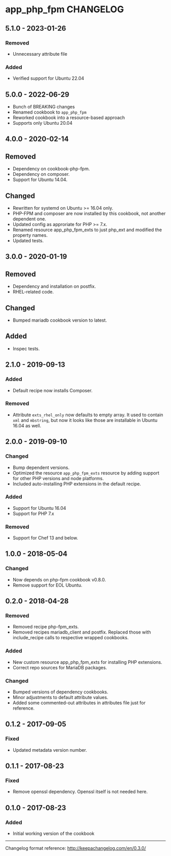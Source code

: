 # app_php_fpm CHANGELOG

## 5.1.0 - 2023-01-26
### Removed
- Unnecessary attribute file

### Added
- Verified support for Ubuntu 22.04

## 5.0.0 - 2022-06-29
- Bunch of BREAKING changes
- Renamed cookbook to `app_php_fpm`
- Reworked cookbook into a resource-based approach
- Supports only Ubuntu 20.04

## 4.0.0 - 2020-02-14
## Removed
- Dependency on cookbook-php-fpm.
- Dependency on composer.
- Support for Ubuntu 14.04.

## Changed
- Rewritten for systemd on Ubuntu >= 16.04 only.
- PHP-FPM and composer are now installed by this cookbook, not another dependent one.
- Updated config as approriate for PHP >= 7.x.
- Renamed resource app_php_fpm_exts to just php_ext and modified the property names.
- Updated tests.

## 3.0.0 - 2020-01-19
## Removed
- Dependency and installation on postfix.
- RHEL-related code.

## Changed
- Bumped mariadb cookbook version to latest.

## Added
- Inspec tests.

## 2.1.0 - 2019-09-13
### Added
- Default recipe now installs Composer.

### Removed
- Attribute `exts_rhel_only` now defaults to empty array. It used to contain `xml` and `mbstring`, but now it looks like those are installable in Ubuntu 16.04 as well.

## 2.0.0 - 2019-09-10
### Changed
- Bump dependent versions.
- Optimized the resource `app_php_fpm_exts` resource by adding support for other PHP versions and node platforms.
- Included auto-installing PHP extensions in the default recipe.

### Added
- Support for Ubuntu 16.04
- Support for PHP 7.x

### Removed
- Support for Chef 13 and below.

## 1.0.0 - 2018-05-04
### Changed
- Now depends on php-fpm cookbook v0.8.0.
- Remove support for EOL Ubuntu.

## 0.2.0 - 2018-04-28
### Removed
- Removed recipe php-fpm_exts.
- Removed recipes mariadb_client and postfix. Replaced those with
include_recipe calls to respective wrapped cookbooks.

### Added
- New custom resource app_php_fpm_exts for installing PHP extensions.
- Correct repo sources for MariaDB packages.

### Changed
- Bumped versions of dependency cookbooks.
- Minor adjustments to default attribute values.
- Added some commented-out attributes in attributes file just for reference.

## 0.1.2 - 2017-09-05
### Fixed
- Updated metadata version number.

## 0.1.1 - 2017-08-23
### Fixed
- Remove openssl dependency. Openssl itself is not needed here.

## 0.1.0 - 2017-08-23
### Added
- Initial working version of the cookbook

---
Changelog format reference: http://keepachangelog.com/en/0.3.0/
